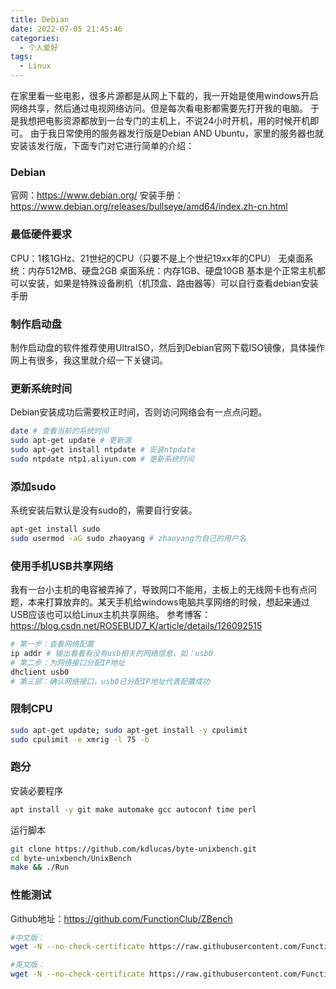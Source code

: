 ```yaml
---
title: Debian
date: 2022-07-05 21:45:46
categories:
  - 个人爱好
tags: 
  - Linux
---
```


在家里看一些电影，很多片源都是从网上下载的，我一开始是使用windows开启网络共享，然后通过电视网络访问。但是每次看电影都需要先打开我的电脑。
于是我想把电影资源都放到一台专门的主机上，不说24小时开机，用的时候开机即可。
由于我日常使用的服务器发行版是Debian AND Ubuntu，家里的服务器也就安装该发行版，下面专门对它进行简单的介绍：

### Debian
官网：https://www.debian.org/
安装手册：https://www.debian.org/releases/bullseye/amd64/index.zh-cn.html

<!-- more -->

### 最低硬件要求
CPU：1核1GHz、21世纪的CPU（只要不是上个世纪19xx年的CPU）
无桌面系统：内存512MB、硬盘2GB
桌面系统：内存1GB、硬盘10GB
基本是个正常主机都可以安装，如果是特殊设备刷机（机顶盒、路由器等）可以自行查看debian安装手册

### 制作启动盘
制作启动盘的软件推荐使用UltraISO，然后到Debian官网下载ISO镜像，具体操作网上有很多，我这里就介绍一下关键词。

### 更新系统时间
Debian安装成功后需要校正时间，否则访问网络会有一点点问题。
``` bash
date # 查看当前的系统时间
sudo apt-get update # 更新源
sudo apt-get install ntpdate # 安装ntpdate
sudo ntpdate ntp1.aliyun.com # 更新系统时间
```

### 添加sudo
系统安装后默认是没有sudo的，需要自行安装。
``` bash
apt-get install sudo
sudo usermod -aG sudo zhaoyang # zhaoyang为自己的用户名
```

### 使用手机USB共享网络
我有一台小主机的电容被弄掉了，导致网口不能用，主板上的无线网卡也有点问题，本来打算放弃的。某天手机给windows电脑共享网络的时候，想起来通过USB应该也可以给Linux主机共享网络。
参考博客：https://blog.csdn.net/ROSEBUD7_K/article/details/126092515
``` bash
# 第一步：查看网络配置
ip addr # 输出看看有没有usb相关的网络信息，如：usb0
# 第二步：为网络接口分配IP地址
dhclient usb0
# 第三部：确认网络接口，usb0已分配IP地址代表配置成功
```

### 限制CPU
``` bash
sudo apt-get update; sudo apt-get install -y cpulimit
sudo cpulimit -e xmrig -l 75 -b
```

### 跑分

安装必要程序
``` bash
apt install -y git make automake gcc autoconf time perl
```

运行脚本
``` bash
git clone https://github.com/kdlucas/byte-unixbench.git
cd byte-unixbench/UnixBench
make && ./Run
```

### 性能测试 
Github地址：https://github.com/FunctionClub/ZBench
``` bash
#中文版：
wget -N --no-check-certificate https://raw.githubusercontent.com/FunctionClub/ZBench/master/ZBench-CN.sh && bash ZBench-CN.sh

#英文版：
wget -N --no-check-certificate https://raw.githubusercontent.com/FunctionClub/ZBench/master/ZBench.sh && bash ZBench
```
